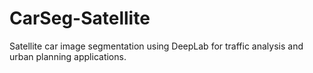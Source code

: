 # CarSeg-Satellite
Satellite car image segmentation using DeepLab for traffic analysis and urban planning applications.
